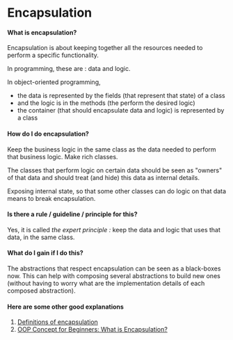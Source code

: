 # Encapsulation

#### What is encapsulation?

Encapsulation is about keeping together all the resources needed to perform a specific functionality.

In programming, these are : data and logic. 

In object-oriented programming,

* the data is represented by the fields \(that represent that state\) of a class
* and the logic is in the methods \(the perform the desired logic\)
* the container \(that should encapsulate data and logic\) is represented by a class

#### How do I do encapsulation?

Keep the business logic in the same class as the data needed to perform that business logic. Make rich classes.

The classes that perform logic on certain data should be seen as "owners" of that data and should treat \(and hide\) this data as internal details.

Exposing internal state, so that some other classes can do logic on that data means to break encapsulation.

#### Is there a rule / guideline / principle for this?

Yes, it is called _the expert principle :_ keep the data and logic that uses that data, in the same class.

#### What do I gain if I do this?

The abstractions that respect encapsulation can be seen as a black-boxes now. This can help with composing several abstractions to build new ones \(without having to worry what are the implementation details of each composed abstraction\).

#### Here are some other good explanations

1. [Definitions of encapsulation](https://searchnetworking.techtarget.com/definition/encapsulation)
2. [OOP Concept for Beginners: What is Encapsulation?](https://stackify.com/oop-concept-for-beginners-what-is-encapsulation/)

